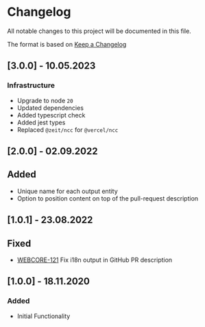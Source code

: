 # Changelog
All notable changes to this project will be documented in this file.

The format is based on [Keep a Changelog](http://keepachangelog.com/)

## [3.0.0] - 10.05.2023

### Infrastructure
- Upgrade to node `20`
- Updated dependencies
- Added typescript check
- Added jest types
- Replaced `@zeit/ncc` for `@vercel/ncc`

## [2.0.0] - 02.09.2022

## Added
- Unique name for each output entity
- Option to position content on top of the pull-request description

## [1.0.1] - 23.08.2022

## Fixed
- [WEBCORE-121](https://zattoo2.atlassian.net/browse/WEBCORE-121) Fix i18n output in GitHub PR description

## [1.0.0] - 18.11.2020

### Added
- Initial Functionality
